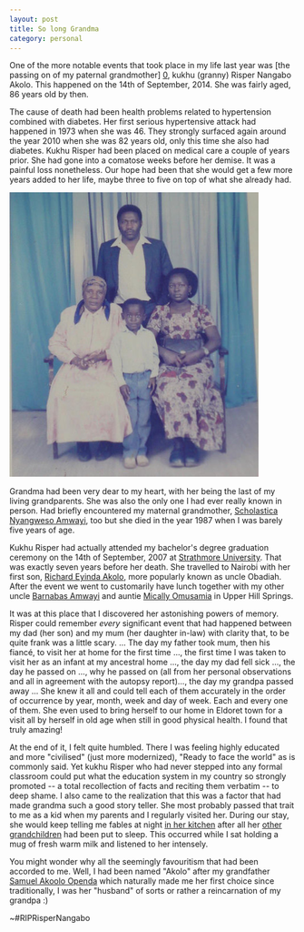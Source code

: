 ```yaml
---
layout: post
title: So long Grandma
category: personal 
--- 
```

One of the more notable events that took place in my life last year was [the passing on of my paternal grandmother] [0], kukhu (granny) Risper Nangabo Akolo. This happened on the 14th of September, 2014. She was fairly aged, 86 years old by then.  

The cause of death had been health problems related to hypertension combined with diabetes. Her first serious hypertensive attack had happened in 1973 when she was 46. They strongly surfaced again around the year 2010 when she was 82 years old, only this time she also had diabetes. Kukhu Risper had been placed on medical care a couple of years prior. She had gone into a comatose weeks before her demise. It was a painful loss nonetheless. Our hope had been that she would get a few more years added to her life, maybe three to five on top of what she already had. 

![Photo of my grandmother, mother (seated) and my father and I standing](/assets/images/Kukhu_Risper_mum_dad_and_I.png)

Grandma had been very dear to my heart, with her being the last of my living grandparents. She was also the only one I had ever really known in person. Had briefly encountered my maternal grandmother, [Scholastica Nyangweso Amwayi][1], too but she died in the year 1987 when I was barely five years of age. 

Kukhu Risper had actually attended my bachelor's degree graduation ceremony on the 14th of September, 2007 at [Strathmore University][2]. That was exactly seven years before her death. She travelled to Nairobi  with her first son, [Richard Eyinda Akolo][3], more popularly known as uncle Obadiah. After the event we went to customarily have lunch together with my other uncle [Barnabas Amwayi][4] and auntie [Mically Omusamia][5] in Upper Hill Springs. 

It was at this place that I discovered her astonishing powers of memory. Risper could remember *every* significant event that had happened between my dad (her son) and my mum (her daughter in-law) with clarity that, to be quite frank was a little scary. ... The day my father took mum, then his fiancé, to visit her at home for the first time ..., the first time I was taken to visit her as an infant at my ancestral home ..., the day my dad fell sick ..., the day he passed on ..., why he passed on (all from her personal observations and all in agreement with the autopsy report)..., the day my grandpa passed away ... She knew it all and could tell each of them accurately in the order of occurrence by year, month, week and day of week. Each and every one of them. She even used to bring herself to our home in Eldoret town for a visit all by herself in old age when still in good physical health. I found that truly amazing!

At the end of it, I felt quite humbled. There I was feeling highly educated and more "civilised" (just more modernized), "Ready to face the world" as is commonly said. Yet kukhu Risper who had never stepped into any formal classroom could put what the education system in my country so strongly promoted -- a total recollection of facts and reciting them verbatim -- to deep shame. I also came to the realization that this was a factor that had made grandma such a good story teller. She most probably passed that trait to me as a kid when my parents and I regularly visited her. During our stay, she would keep telling me fables at night [in her kitchen][6] after all her [other grandchildren][7] had been put to sleep. This occurred while I sat holding a mug of fresh warm milk and listened to her intensely.

You might wonder why all the seemingly favouritism that had been accorded to me. Well, I had been named "Akolo" after my grandfather [Samuel Akoolo Openda][8] which naturally made me her first choice since traditionally, I was her "husband" of sorts or rather a reincarnation of my grandpa :)

~#RIPRisperNangabo

[0]: https://www.flickr.com/photos/mchiteri/sets/72157647750851895/ "Photo set of us giving our final tribute to our late paternal grandmother"
[1]: https://www.flickr.com/photos/mchiteri/5010942717/in/set-72157626055297784 "Maternal grandma seated second from left with her daughters and. Those standing are her sons"
[2]: http://www.strathmore.edu/ "Strathmore University, my Alma mater"
[3]: http://youtu.be/WaF235uWB4I "Uncle Richard Obadiah Akolo speaks at his mother's funeral" 
[4]: https://www.flickr.com/photos/98645159@N06/15891374932/in/set-72157649449099925 "Uncle Barnabas Amwayi (Jam) with son Obilo behind"
[5]: http://youtu.be/tlhsWbNoavY "Aunty Mically Omusamia speaks on behalf of my mum, Gertrude Oranga Akolo"
[6]: http://youtu.be/axTvRW7cRpg "Having a chat with grandma inside her kitchen in December 2010"
[7]: https://www.flickr.com/photos/mchiteri/15132691347/in/set-72157647750851895/ "Most of grandma's grandchildren"
[8]: https://www.flickr.com/photos/mchiteri/15834030855/in/set-72157626055297784 "Samuel Akoolo Openda, our grandfather in 1936 aged 38"
